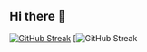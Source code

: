 ## Hi there 👋
[![GitHub Streak](https://streak-stats.demolab.com?user=MaKrotos&theme=tokyonight&exclude_days=Mon%2CTue%2CWed%2CThu%2CFri)](https://git.io/streak-stats) [![GitHub Streak](https://github-readme-stats.vercel.app/api?username=makrotos&show_icons=true&theme=tokyonight) 
<!--
**MaKrotos/MaKrotos** is a ✨ _special_ ✨ repository because its `README.md` (this file) appears on your GitHub profile.

Here are some ideas to get you started:

- 🔭 I’m currently working on ...
- 🌱 I’m currently learning ...
- 👯 I’m looking to collaborate on ...
- 🤔 I’m looking for help with ...
- 💬 Ask me about ...
- 📫 How to reach me: ...
- 😄 Pronouns: ...
- ⚡ Fun fact: ...
-->
